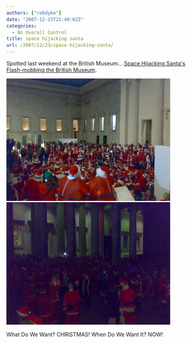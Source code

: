 ```yaml
---
authors: ["robdyke"]
date: "2007-12-23T21:40:02Z"
categories:
  - No Overall Control
title: space hijacking santa
url: /2007/12/23/space-hijacking-santa/
---
```

Spotted last weekend at the British Museum... [Space Hijacking Santa's Flash-mobbing the British Museum](http://www.youtube.com/watch?v=pgv4sNmOdzM "YouTube Video").

<img height="320" id="image310" alt="Space Hijack Santa 1" src="/pubfiles/2007/12/15122007051.jpg" />

<img height="320" alt="Space Hijack Santa 3" id="image312" src="/pubfiles/2007/12/15122007053.jpg" />

What Do We Want? CHRISTMAS! When Do We Want It? NOW!